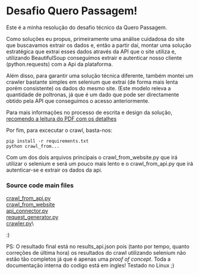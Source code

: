 # Desafio Quero Passagem!

Este é a minha resolução do desafio técnico da Quero Passagem.

Como soluções eu propus, primeiramente uma análise cuidadosa do site que buscavamos extrair os dados e, então
a partir daí, montar uma solução estratégica que extrai esses dados através da API que o site utiliza e, utilizando BeautifulSoup
conseguimos extrair e autenticar nosso cliente (python.requests) com a Api da plataforma.

Além disso, para garantir uma solução técnica diferente, também montei um crawler bastante simples em selenium que extrai (de forma mais lenta
porém consistente) os dados do mesmo site. (Este modelo releva a quantidade de poltronas, já que é um dado que pode ser directamente obtido pela API que conseguimos o acesso anteriormente.

Para mais informações no processo de escrita e design da solução, [recomendo a leitura do PDF com os detalhes](https://github.com/BrunoMarinhoM/Desafio-Quero-Passagem/blob/main/Teste%20Quero%20Passagem.pdf)

Por fim, para excecutar o crawl, basta-nos:

```
pip install -r requirements.txt
python crawl_from...
```

Com um dos dois arquivos principais o crawl_from_website.py que irá utilizar o selenium e será um pouco mais lento
e o crawl_from_api.py que irá autenticar-se e extrair os dados da api.

### Source code main files
[crawl_from_api.py](https://github.com/BrunoMarinhoM/Desafio-Quero-Passagem/blob/main/crawl_from_api.py)\
[crawl_from_website](https://github.com/BrunoMarinhoM/Desafio-Quero-Passagem/blob/main/crawl_from_website.py)\
[api_connector.py](https://github.com/BrunoMarinhoM/Desafio-Quero-Passagem/blob/main/api_connector.py)\
[request_generator.py](https://github.com/BrunoMarinhoM/Desafio-Quero-Passagem/blob/main/request_generator.py)\
[crawler.py](https://github.com/BrunoMarinhoM/Desafio-Quero-Passagem/blob/main/crawler.py)\

:)

PS: O resultado final está no results_api.json pois (tanto por tempo, quanto correções de última hora) os resultados 
do crawl utilizando selenium não estão tão completos já que é apenas uma _proof of concept_. Toda a documentação interna do codigo está em ingles! Testado no Linux ;)
